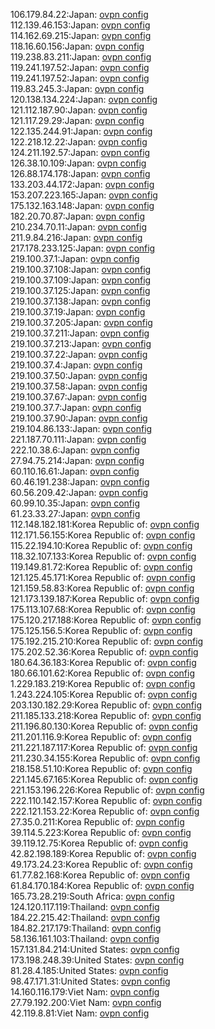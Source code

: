 106.179.84.22:Japan: [ovpn config](vpn/106_179_84_22.ovpn)  
112.139.46.153:Japan: [ovpn config](vpn/112_139_46_153.ovpn)  
114.162.69.215:Japan: [ovpn config](vpn/114_162_69_215.ovpn)  
118.16.60.156:Japan: [ovpn config](vpn/118_16_60_156.ovpn)  
119.238.83.211:Japan: [ovpn config](vpn/119_238_83_211.ovpn)  
119.241.197.52:Japan: [ovpn config](vpn/119_241_197_52.ovpn)  
119.241.197.52:Japan: [ovpn config](vpn/119_241_197_52.ovpn)  
119.83.245.3:Japan: [ovpn config](vpn/119_83_245_3.ovpn)  
120.138.134.224:Japan: [ovpn config](vpn/120_138_134_224.ovpn)  
121.112.187.90:Japan: [ovpn config](vpn/121_112_187_90.ovpn)  
121.117.29.29:Japan: [ovpn config](vpn/121_117_29_29.ovpn)  
122.135.244.91:Japan: [ovpn config](vpn/122_135_244_91.ovpn)  
122.218.12.22:Japan: [ovpn config](vpn/122_218_12_22.ovpn)  
124.211.192.57:Japan: [ovpn config](vpn/124_211_192_57.ovpn)  
126.38.10.109:Japan: [ovpn config](vpn/126_38_10_109.ovpn)  
126.88.174.178:Japan: [ovpn config](vpn/126_88_174_178.ovpn)  
133.203.44.172:Japan: [ovpn config](vpn/133_203_44_172.ovpn)  
153.207.223.165:Japan: [ovpn config](vpn/153_207_223_165.ovpn)  
175.132.163.148:Japan: [ovpn config](vpn/175_132_163_148.ovpn)  
182.20.70.87:Japan: [ovpn config](vpn/182_20_70_87.ovpn)  
210.234.70.11:Japan: [ovpn config](vpn/210_234_70_11.ovpn)  
211.9.84.216:Japan: [ovpn config](vpn/211_9_84_216.ovpn)  
217.178.233.125:Japan: [ovpn config](vpn/217_178_233_125.ovpn)  
219.100.37.1:Japan: [ovpn config](vpn/219_100_37_1.ovpn)  
219.100.37.108:Japan: [ovpn config](vpn/219_100_37_108.ovpn)  
219.100.37.109:Japan: [ovpn config](vpn/219_100_37_109.ovpn)  
219.100.37.125:Japan: [ovpn config](vpn/219_100_37_125.ovpn)  
219.100.37.138:Japan: [ovpn config](vpn/219_100_37_138.ovpn)  
219.100.37.19:Japan: [ovpn config](vpn/219_100_37_19.ovpn)  
219.100.37.205:Japan: [ovpn config](vpn/219_100_37_205.ovpn)  
219.100.37.211:Japan: [ovpn config](vpn/219_100_37_211.ovpn)  
219.100.37.213:Japan: [ovpn config](vpn/219_100_37_213.ovpn)  
219.100.37.22:Japan: [ovpn config](vpn/219_100_37_22.ovpn)  
219.100.37.4:Japan: [ovpn config](vpn/219_100_37_4.ovpn)  
219.100.37.50:Japan: [ovpn config](vpn/219_100_37_50.ovpn)  
219.100.37.58:Japan: [ovpn config](vpn/219_100_37_58.ovpn)  
219.100.37.67:Japan: [ovpn config](vpn/219_100_37_67.ovpn)  
219.100.37.7:Japan: [ovpn config](vpn/219_100_37_7.ovpn)  
219.100.37.90:Japan: [ovpn config](vpn/219_100_37_90.ovpn)  
219.104.86.133:Japan: [ovpn config](vpn/219_104_86_133.ovpn)  
221.187.70.111:Japan: [ovpn config](vpn/221_187_70_111.ovpn)  
222.10.38.6:Japan: [ovpn config](vpn/222_10_38_6.ovpn)  
27.94.75.214:Japan: [ovpn config](vpn/27_94_75_214.ovpn)  
60.110.16.61:Japan: [ovpn config](vpn/60_110_16_61.ovpn)  
60.46.191.238:Japan: [ovpn config](vpn/60_46_191_238.ovpn)  
60.56.209.42:Japan: [ovpn config](vpn/60_56_209_42.ovpn)  
60.99.10.35:Japan: [ovpn config](vpn/60_99_10_35.ovpn)  
61.23.33.27:Japan: [ovpn config](vpn/61_23_33_27.ovpn)  
112.148.182.181:Korea Republic of: [ovpn config](vpn/112_148_182_181.ovpn)  
112.171.56.155:Korea Republic of: [ovpn config](vpn/112_171_56_155.ovpn)  
115.22.194.10:Korea Republic of: [ovpn config](vpn/115_22_194_10.ovpn)  
118.32.107.133:Korea Republic of: [ovpn config](vpn/118_32_107_133.ovpn)  
119.149.81.72:Korea Republic of: [ovpn config](vpn/119_149_81_72.ovpn)  
121.125.45.171:Korea Republic of: [ovpn config](vpn/121_125_45_171.ovpn)  
121.159.58.83:Korea Republic of: [ovpn config](vpn/121_159_58_83.ovpn)  
121.173.139.187:Korea Republic of: [ovpn config](vpn/121_173_139_187.ovpn)  
175.113.107.68:Korea Republic of: [ovpn config](vpn/175_113_107_68.ovpn)  
175.120.217.188:Korea Republic of: [ovpn config](vpn/175_120_217_188.ovpn)  
175.125.156.5:Korea Republic of: [ovpn config](vpn/175_125_156_5.ovpn)  
175.192.215.210:Korea Republic of: [ovpn config](vpn/175_192_215_210.ovpn)  
175.202.52.36:Korea Republic of: [ovpn config](vpn/175_202_52_36.ovpn)  
180.64.36.183:Korea Republic of: [ovpn config](vpn/180_64_36_183.ovpn)  
180.66.101.62:Korea Republic of: [ovpn config](vpn/180_66_101_62.ovpn)  
1.229.183.219:Korea Republic of: [ovpn config](vpn/1_229_183_219.ovpn)  
1.243.224.105:Korea Republic of: [ovpn config](vpn/1_243_224_105.ovpn)  
203.130.182.29:Korea Republic of: [ovpn config](vpn/203_130_182_29.ovpn)  
211.185.133.218:Korea Republic of: [ovpn config](vpn/211_185_133_218.ovpn)  
211.196.80.130:Korea Republic of: [ovpn config](vpn/211_196_80_130.ovpn)  
211.201.116.9:Korea Republic of: [ovpn config](vpn/211_201_116_9.ovpn)  
211.221.187.117:Korea Republic of: [ovpn config](vpn/211_221_187_117.ovpn)  
211.230.34.155:Korea Republic of: [ovpn config](vpn/211_230_34_155.ovpn)  
218.158.51.10:Korea Republic of: [ovpn config](vpn/218_158_51_10.ovpn)  
221.145.67.165:Korea Republic of: [ovpn config](vpn/221_145_67_165.ovpn)  
221.153.196.226:Korea Republic of: [ovpn config](vpn/221_153_196_226.ovpn)  
222.110.142.157:Korea Republic of: [ovpn config](vpn/222_110_142_157.ovpn)  
222.121.153.22:Korea Republic of: [ovpn config](vpn/222_121_153_22.ovpn)  
27.35.0.211:Korea Republic of: [ovpn config](vpn/27_35_0_211.ovpn)  
39.114.5.223:Korea Republic of: [ovpn config](vpn/39_114_5_223.ovpn)  
39.119.12.75:Korea Republic of: [ovpn config](vpn/39_119_12_75.ovpn)  
42.82.198.189:Korea Republic of: [ovpn config](vpn/42_82_198_189.ovpn)  
49.173.24.23:Korea Republic of: [ovpn config](vpn/49_173_24_23.ovpn)  
61.77.82.168:Korea Republic of: [ovpn config](vpn/61_77_82_168.ovpn)  
61.84.170.184:Korea Republic of: [ovpn config](vpn/61_84_170_184.ovpn)  
165.73.28.219:South Africa: [ovpn config](vpn/165_73_28_219.ovpn)  
124.120.117.119:Thailand: [ovpn config](vpn/124_120_117_119.ovpn)  
184.22.215.42:Thailand: [ovpn config](vpn/184_22_215_42.ovpn)  
184.82.217.179:Thailand: [ovpn config](vpn/184_82_217_179.ovpn)  
58.136.161.103:Thailand: [ovpn config](vpn/58_136_161_103.ovpn)  
157.131.84.214:United States: [ovpn config](vpn/157_131_84_214.ovpn)  
173.198.248.39:United States: [ovpn config](vpn/173_198_248_39.ovpn)  
81.28.4.185:United States: [ovpn config](vpn/81_28_4_185.ovpn)  
98.47.171.31:United States: [ovpn config](vpn/98_47_171_31.ovpn)  
14.160.116.179:Viet Nam: [ovpn config](vpn/14_160_116_179.ovpn)  
27.79.192.200:Viet Nam: [ovpn config](vpn/27_79_192_200.ovpn)  
42.119.8.81:Viet Nam: [ovpn config](vpn/42_119_8_81.ovpn)  

